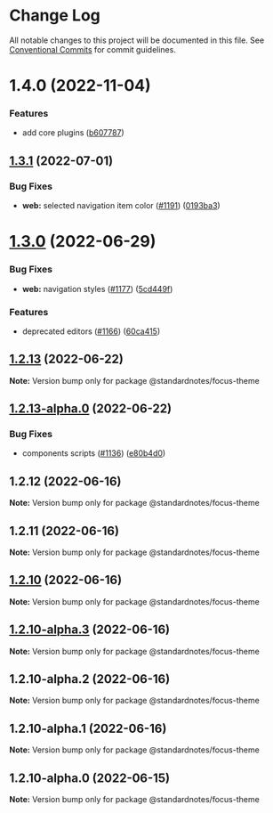 # Change Log

All notable changes to this project will be documented in this file.
See [Conventional Commits](https://conventionalcommits.org) for commit guidelines.

# 1.4.0 (2022-11-04)

### Features

* add core plugins ([b607787](https://github.com/standardnotes/plugins/commit/b60778762306f5647cb715102eab23083b266718))

## [1.3.1](https://github.com/standardnotes/app/compare/@standardnotes/focus-theme@1.3.0...@standardnotes/focus-theme@1.3.1) (2022-07-01)

### Bug Fixes

* **web:** selected navigation item color ([#1191](https://github.com/standardnotes/app/issues/1191)) ([0193ba3](https://github.com/standardnotes/app/commit/0193ba3e7bffa59a3359c984359138e9be34c4e1))

# [1.3.0](https://github.com/standardnotes/app/compare/@standardnotes/focus-theme@1.2.13...@standardnotes/focus-theme@1.3.0) (2022-06-29)

### Bug Fixes

* **web:** navigation styles ([#1177](https://github.com/standardnotes/app/issues/1177)) ([5cd449f](https://github.com/standardnotes/app/commit/5cd449fe800b8950fab2599968933b120222d5fc))

### Features

* deprecated editors ([#1166](https://github.com/standardnotes/app/issues/1166)) ([60ca415](https://github.com/standardnotes/app/commit/60ca4150446f9a14bb6a31416686c6d07a7d0cd9))

## [1.2.13](https://github.com/standardnotes/app/compare/@standardnotes/focus-theme@1.2.13-alpha.0...@standardnotes/focus-theme@1.2.13) (2022-06-22)

**Note:** Version bump only for package @standardnotes/focus-theme

## [1.2.13-alpha.0](https://github.com/standardnotes/app/compare/@standardnotes/focus-theme@1.2.12...@standardnotes/focus-theme@1.2.13-alpha.0) (2022-06-22)

### Bug Fixes

* components scripts ([#1136](https://github.com/standardnotes/app/issues/1136)) ([e80b4d0](https://github.com/standardnotes/app/commit/e80b4d0ffad495c758b593c30e1c4c754dda9b7e))

## 1.2.12 (2022-06-16)

**Note:** Version bump only for package @standardnotes/focus-theme

## 1.2.11 (2022-06-16)

**Note:** Version bump only for package @standardnotes/focus-theme

## [1.2.10](https://github.com/standardnotes/app/compare/@standardnotes/focus-theme@1.2.10-alpha.3...@standardnotes/focus-theme@1.2.10) (2022-06-16)

**Note:** Version bump only for package @standardnotes/focus-theme

## [1.2.10-alpha.3](https://github.com/standardnotes/app/compare/@standardnotes/focus-theme@1.2.10-alpha.2...@standardnotes/focus-theme@1.2.10-alpha.3) (2022-06-16)

**Note:** Version bump only for package @standardnotes/focus-theme

## 1.2.10-alpha.2 (2022-06-16)

**Note:** Version bump only for package @standardnotes/focus-theme

## 1.2.10-alpha.1 (2022-06-16)

**Note:** Version bump only for package @standardnotes/focus-theme

## 1.2.10-alpha.0 (2022-06-15)

**Note:** Version bump only for package @standardnotes/focus-theme
